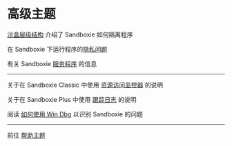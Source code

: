 # 高级主题

[沙盒层级结构](SandboxHierarchy.md) 介绍了 Sandboxie 如何隔离程序

在 Sandboxie 下运行程序的[隐私问题](PrivacyConcerns.md)

有关 Sandboxie [服务程序](ServicePrograms.md) 的信息

***

关于在 Sandboxie Classic 中使用 [资源访问监控器](ResourceAccessMonitor.md) 的说明

关于在 Sandboxie Plus 中使用 [跟踪日志](../PlusContent/zh_CN/TraceLog.md) 的说明

阅读 [如何使用 Win Dbg](HowToUseWinDbg.md) 以识别 Sandboxie 的问题

***
前往 [帮助主题](HelpTopics.md)
